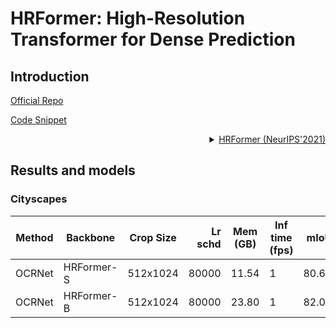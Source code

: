 # HRFormer: High-Resolution Transformer for Dense Prediction

## Introduction

<!-- [ALGORITHM] -->

<a href="https://github.com/HRNet/HRFormer">Official Repo</a>

<a href="https://github.com/open-mmlab/mmsegmentation/blob/v0.18.0/mmseg/models/backbones/hrformer.py">Code Snippet</a>

<details>
<summary align="right"><a href="https://arxiv.org/abs/2110.09408">HRFormer (NeurIPS'2021)</a></summary>

```latext
@article{YuanFHLZCW21,
  title={HRFormer: High-Resolution Transformer for Dense Prediction},
  author={Yuan, Yuhui and Fu, Rao and Huang, Lang and Lin, Weihong and Zhang, Chao and Chen, Xilin and Wang, Jingdong},
  booktitle={NeurIPS},
  year={2021}
}
```

</details>

## Results and models

### Cityscapes

| Method | Backbone           | Crop Size | Lr schd | Mem (GB) | Inf time (fps) |  mIoU | mIoU(ms+flip) |                                                       config                                                                         | download                                                                                                                                                                                                                                                                                                                                   |
| ------ | ------------------ | --------- | ------: | -------- | -------------- | ----: | ------------: | ------------------------------------------------------------------------------------------------------------------------------------ | ------------------------------------------------------------------------------------------------------------------------------------------------------------------------------------------------------------------------------------------------------------------------------------------------------------------------------------------ |
| OCRNet |     HRFormer-S     | 512x1024  |  80000  |   11.54  |       1        | 80.68 |    81.65      | [config](https://github.com/open-mmlab/mmsegmentation/blob/master/configs/hrformer/ocrnet_hrformer-s_4x2_512x1024_80k_cityscapes.py) |  [model]() &#124; [log]()     |
| OCRNet |     HRFormer-B     | 512x1024  |  80000  |   23.80  |       1        | 82.07 |    82.69      | [config](https://github.com/open-mmlab/mmsegmentation/blob/master/configs/hrformer/ocrnet_hrformer-b_4x2_512x1024_80k_cityscapes.py) |  [model]() &#124; [log]()     |
